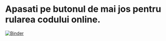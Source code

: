 # Apasati pe butonul de mai jos pentru rularea codului online.

[![Binder](https://mybinder.org/badge_logo.svg)](https://mybinder.org/v2/gh/PacurarCristian/ExamenSI.git/master?filepath=Covid19_AI.ipynb)
